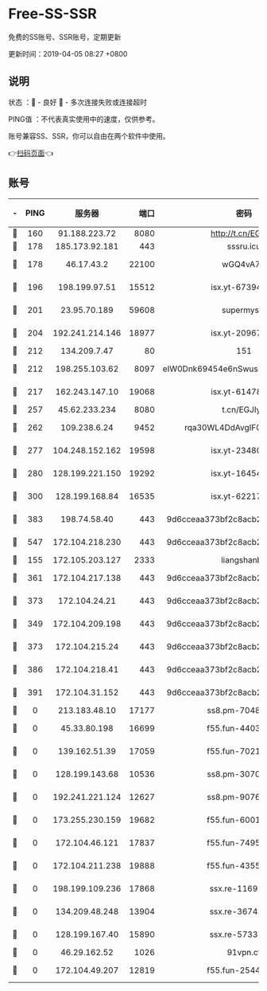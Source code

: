 # Free-SS-SSR

免费的SS账号、SSR账号，定期更新

更新时间：2019-04-05 08:27 +0800

## 说明

状态     ：🙂 - 良好 🙁 - 多次连接失败或连接超时

PING值   ：不代表真实使用中的速度，仅供参考。

账号兼容SS、SSR，你可以自由在两个软件中使用。

👉[扫码页面](https://liesauer.github.io/Free-SS-SSR/)👈

## 账号

|-|PING|服务器|端口|密码|加密方式|区域|
|:----:|:----:|:-----:|-----:|:----:|:----:|:----:|
|🙂|160|91.188.223.72|8080|http://t.cn/EGJIyrl|rc4-md5|RU|
|🙂|178|185.173.92.181|443|sssru.icu|rc4-md5|RU|
|🙂|178|46.17.43.2|22100|wGQ4vA7D|aes-256-gcm|RU|
|🙂|196|198.199.97.51|15512|isx.yt-67394255|aes-256-cfb|US|
|🙂|201|23.95.70.189|59608|supermyssr|chacha20-ietf|US|
|🙂|204|192.241.214.146|18977|isx.yt-20967383|aes-256-cfb|US|
|🙂|212|134.209.7.47|80|151|chacha20|US|
|🙂|212|198.255.103.62|8097|eIW0Dnk69454e6nSwuspv9DmS201tQ0D|aes-256-cfb|US|
|🙂|217|162.243.147.10|19068|isx.yt-61478887|aes-256-cfb|US|
|🙂|257|45.62.233.234|8080|t.cn/EGJIyrl|rc4-md5|CA|
|🙂|262|109.238.6.24|9452|rqa30WL4DdAvgIFG6Fs3znzTa|aes-256-cfb|FR|
|🙂|277|104.248.152.162|19598|isx.yt-23480328|aes-256-cfb|SG|
|🙂|280|128.199.221.150|19292|isx.yt-16454453|aes-256-cfb|SG|
|🙂|300|128.199.168.84|16535|isx.yt-62217895|aes-256-cfb|SG|
|🙂|383|198.74.58.40|443|9d6cceaa373bf2c8acb22e60b6a58be6|aes-256-cfb|US|
|🙂|547|172.104.218.230|443|9d6cceaa373bf2c8acb22e60b6a58be6|aes-256-cfb|US|
|🙂|155|172.105.203.127|2333|liangshanbo|chacha20|JP|
|🙂|361|172.104.217.138|443|9d6cceaa373bf2c8acb22e60b6a58be6|aes-256-cfb|US|
|🙂|373|172.104.24.21|443|9d6cceaa373bf2c8acb22e60b6a58be6|aes-256-cfb|US|
|🙁|349|172.104.209.198|443|9d6cceaa373bf2c8acb22e60b6a58be6|aes-256-cfb|US|
|🙁|373|172.104.215.24|443|9d6cceaa373bf2c8acb22e60b6a58be6|aes-256-cfb|US|
|🙁|386|172.104.218.41|443|9d6cceaa373bf2c8acb22e60b6a58be6|aes-256-cfb|US|
|🙁|391|172.104.31.152|443|9d6cceaa373bf2c8acb22e60b6a58be6|aes-256-cfb|US|
|🙁|0|213.183.48.10|17177|ss8.pm-70485550|rc4-md5|RU|
|🙁|0|45.33.80.198|16699|f55.fun-44032536|aes-256-cfb|US|
|🙁|0|139.162.51.39|17059|f55.fun-70212251|aes-256-cfb|SG|
|🙁|0|128.199.143.68|10536|ss8.pm-30707550|aes-256-cfb|SG|
|🙁|0|192.241.221.124|12627|ss8.pm-90761308|aes-256-cfb|US|
|🙁|0|173.255.230.159|19682|f55.fun-60016732|aes-256-cfb|US|
|🙁|0|172.104.46.121|17837|f55.fun-74959561|aes-256-cfb|SG|
|🙁|0|172.104.211.238|19888|f55.fun-43554596|aes-256-cfb|US|
|🙁|0|198.199.109.236|17868|ssx.re-11691395|aes-256-cfb|US|
|🙁|0|134.209.48.248|13904|ssx.re-36743043|aes-256-cfb|US|
|🙁|0|128.199.167.40|15890|ssx.re-57331403|aes-256-cfb|SG|
|🙁|0|46.29.162.52|1026|91vpn.cf|rc4-md5|RU|
|🙁|0|172.104.49.207|12819|f55.fun-25442615|aes-256-cfb|SG|
